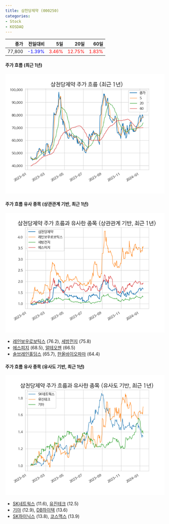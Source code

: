 ```yaml
---
title: 삼천당제약 (000250)
categories:
- Stock
- KOSDAQ
---
```


|종가|전일대비|5일|20일|60일|
|---:|-------:|--:|---:|---:|
|77,800|<span style="color: blue">-1.39%</span>|<span style="color: red">3.46%</span>|<span style="color: red">12.75%</span>|<span style="color: red">1.83%</span>|

<!-- more -->

#### 주가 흐름 (최근 1년)
![000250](/assets/images/stock/000250.png)


#### 주가 흐름 유사 종목 (상관관계 기반, 최근 1년)
![000250](/assets/images/stock/000250_corr.png)
- [레인보우로보틱스](/277810/) (76.2), [세방전지](/004490/) (75.8)
- [에스피지](/058610/) (68.5), [알테오젠](/196170/) (66.5)
- [솔브레인홀딩스](/036830/) (65.7), [한올바이오파마](/009420/) (64.4)


#### 주가 흐름 유사 종목 (유사도 기반, 최근 1년)
![000250](/assets/images/stock/000250_sim.png)
- [SK네트웍스](/001740/) (11.6), [유진테크](/084370/) (12.5)
- [기아](/000270/) (12.9), [DB하이텍](/000990/) (13.6)
- [SK하이닉스](/000660/) (13.8), [코스맥스](/192820/) (13.9)